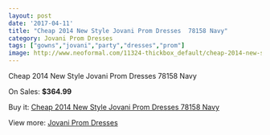 ```yaml
---
layout: post
date: '2017-04-11'
title: "Cheap 2014 New Style Jovani Prom Dresses  78158 Navy"
category: Jovani Prom Dresses
tags: ["gowns","jovani","party","dresses","prom"]
image: http://www.neoformal.com/11324-thickbox_default/cheap-2014-new-style-jovani-prom-dresses-78158-navy.jpg
---
```

Cheap 2014 New Style Jovani Prom Dresses  78158 Navy

On Sales: **$364.99**
<a href="https://www.neoformal.com/en/jovani-prom-dresses-2014/4036-cheap-2014-new-style-jovani-prom-dresses-78158-navy.html"><amp-img layout="responsive" width="600" height="600" src="//www.neoformal.com/11324-thickbox_default/cheap-2014-new-style-jovani-prom-dresses-78158-navy.jpg" alt="Cheap 2014 New Style Jovani Prom Dresses  78158 Navy 0" /></a>
<a href="https://www.neoformal.com/en/jovani-prom-dresses-2014/4036-cheap-2014-new-style-jovani-prom-dresses-78158-navy.html"><amp-img layout="responsive" width="600" height="600" src="//www.neoformal.com/11325-thickbox_default/cheap-2014-new-style-jovani-prom-dresses-78158-navy.jpg" alt="Cheap 2014 New Style Jovani Prom Dresses  78158 Navy 1" /></a>

Buy it: [Cheap 2014 New Style Jovani Prom Dresses  78158 Navy](https://www.neoformal.com/en/jovani-prom-dresses-2014/4036-cheap-2014-new-style-jovani-prom-dresses-78158-navy.html "Cheap 2014 New Style Jovani Prom Dresses  78158 Navy")

View more: [Jovani Prom Dresses](https://www.neoformal.com/en/53-jovani-prom-dresses-2014 "Jovani Prom Dresses")